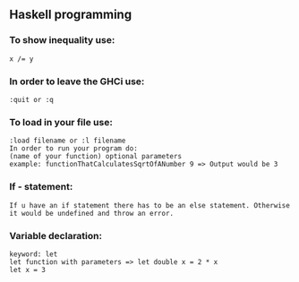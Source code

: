 ##  Haskell programming

### To show inequality use:
    x /= y 
    
### In order to leave the GHCi use:
    :quit or :q
    
### To load in your file use:
    :load filename or :l filename
    In order to run your program do:
    (name of your function) optional parameters
    example: functionThatCalculatesSqrtOfANumber 9 => Output would be 3

### If - statement:
    If u have an if statement there has to be an else statement. Otherwise it would be undefined and throw an error.
  
### Variable declaration:
    keyword: let
    let function with parameters => let double x = 2 * x
    let x = 3
   

       
 
    
    